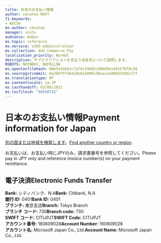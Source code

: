 ```yaml
---
title: 日本のお支払い情報
author: cmcatee-MSFT
f1.keywords:
- NOCSH
ms.author: cmcatee
manager: scotv
audience: Admin
ms.topic: reference
ms.service: o365-administration
ms.collection: Adm_Commerce_Pay
localization_priority: Normal
description: サブスクリプションを支払う送金先について説明します。
ROBOTS: NOINDEX, NOFOLLOW
ms.openlocfilehash: 60b541bb61c7a74c29b82c89669414d1578f8c58
ms.sourcegitcommit: 6e260f5f5842debe1098138eecea9068330dc17f
ms.translationtype: MT
ms.contentlocale: ja-JP
ms.lasthandoff: 03/08/2021
ms.locfileid: "50550722"
---
```

# <a name="payment-information-for-japan"></a><span data-ttu-id="eec59-103">日本のお支払い情報</span><span class="sxs-lookup"><span data-stu-id="eec59-103">Payment information for Japan</span></span>

<span data-ttu-id="eec59-104">[別の国または地域を検索します](../billing-and-payments/pay-for-your-subscription.md)。</span><span class="sxs-lookup"><span data-stu-id="eec59-104">[Find another country or region](../billing-and-payments/pay-for-your-subscription.md).</span></span>

<span data-ttu-id="eec59-105">お支払いは、お支払い時にJPYのみ、請求書番号を参照してください。</span><span class="sxs-lookup"><span data-stu-id="eec59-105">Please pay in JPY only and reference invoice number(s) on your payment remittance.</span></span>

## <a name="electronic-funds-transfer"></a><span data-ttu-id="eec59-106">電子決済</span><span class="sxs-lookup"><span data-stu-id="eec59-106">Electronic Funds Transfer</span></span>

<span data-ttu-id="eec59-107">**Bank:** シティバンク、N.A</span><span class="sxs-lookup"><span data-stu-id="eec59-107">**Bank:** Citibank, N.A</span></span>  
<span data-ttu-id="eec59-108">**銀行 ID:** 0401</span><span class="sxs-lookup"><span data-stu-id="eec59-108">**Bank ID:** 0401</span></span>  
<span data-ttu-id="eec59-109">**ブランチ:** 東京支店</span><span class="sxs-lookup"><span data-stu-id="eec59-109">**Branch:** Tokyo Branch</span></span>  
<span data-ttu-id="eec59-110">**ブランチ コード:** 730</span><span class="sxs-lookup"><span data-stu-id="eec59-110">**Branch code:** 730</span></span>  
<span data-ttu-id="eec59-111">**SWIFT コード:** CITIJPJT</span><span class="sxs-lookup"><span data-stu-id="eec59-111">**SWIFT Code:** CITIJPJT</span></span>  
<span data-ttu-id="eec59-112">**アカウント番号:** 160609028</span><span class="sxs-lookup"><span data-stu-id="eec59-112">**Account Number:** 160609028</span></span>  
<span data-ttu-id="eec59-113">**アカウント名:** Microsoft Japan Co., Ltd.</span><span class="sxs-lookup"><span data-stu-id="eec59-113">**Account Name:** Microsoft Japan Co., Ltd.</span></span>